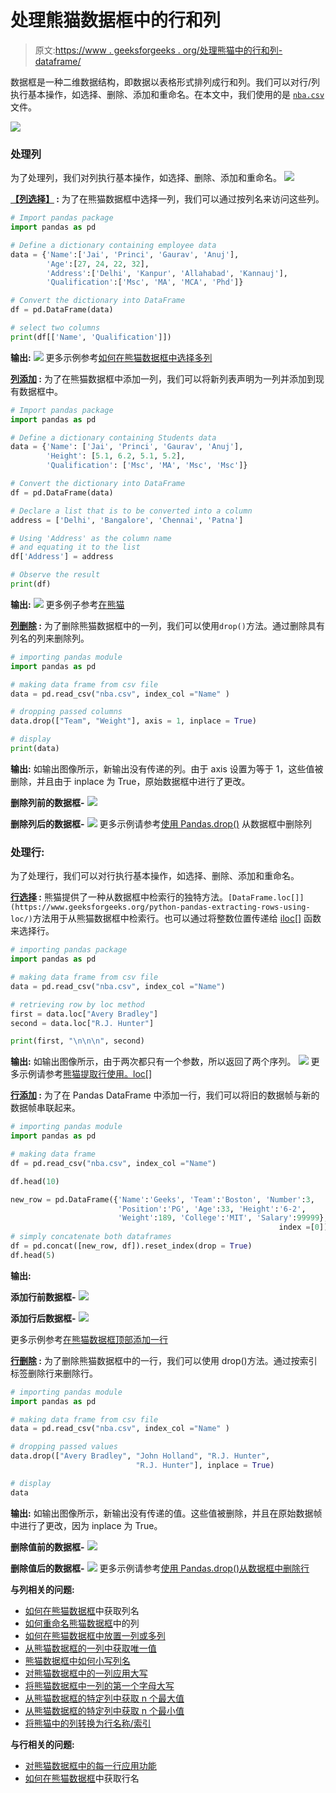 # 处理熊猫数据框中的行和列

> 原文:[https://www . geeksforgeeks . org/处理熊猫中的行和列-dataframe/](https://www.geeksforgeeks.org/dealing-with-rows-and-columns-in-pandas-dataframe/)

数据框是一种二维数据结构，即数据以表格形式排列成行和列。我们可以对行/列执行基本操作，如选择、删除、添加和重命名。在本文中，我们使用的是 [`nba.csv`](https://media.geeksforgeeks.org/wp-content/uploads/nba.csv) 文件。

![](img/d1ad61539e39da88c10409677e6fc51a.png)

### 处理列

为了处理列，我们对列执行基本操作，如选择、删除、添加和重命名。
![](img/bf7e0dc13d61886f9a87e4cdbfd2bf8d.png)

**[【列选择】](https://www.geeksforgeeks.org/how-to-select-multiple-columns-in-a-pandas-dataframe/) :**
为了在熊猫数据框中选择一列，我们可以通过按列名来访问这些列。

```py
# Import pandas package
import pandas as pd

# Define a dictionary containing employee data
data = {'Name':['Jai', 'Princi', 'Gaurav', 'Anuj'],
        'Age':[27, 24, 22, 32],
        'Address':['Delhi', 'Kanpur', 'Allahabad', 'Kannauj'],
        'Qualification':['Msc', 'MA', 'MCA', 'Phd']}

# Convert the dictionary into DataFrame 
df = pd.DataFrame(data)

# select two columns
print(df[['Name', 'Qualification']])
```

**输出:**
![](img/b6cfb549b0c4378f8d377f0919f36ab0.png)
更多示例参考[如何在熊猫数据框中选择多列](https://www.geeksforgeeks.org/how-to-select-multiple-columns-in-a-pandas-dataframe/)

**[列添加](https://www.geeksforgeeks.org/adding-new-column-to-existing-dataframe-in-pandas/) :**
为了在熊猫数据框中添加一列，我们可以将新列表声明为一列并添加到现有数据框中。

```py
# Import pandas package 
import pandas as pd

# Define a dictionary containing Students data
data = {'Name': ['Jai', 'Princi', 'Gaurav', 'Anuj'],
        'Height': [5.1, 6.2, 5.1, 5.2],
        'Qualification': ['Msc', 'MA', 'Msc', 'Msc']}

# Convert the dictionary into DataFrame
df = pd.DataFrame(data)

# Declare a list that is to be converted into a column
address = ['Delhi', 'Bangalore', 'Chennai', 'Patna']

# Using 'Address' as the column name
# and equating it to the list
df['Address'] = address

# Observe the result
print(df)
```

**输出:**
![](img/c73c386bd93ea72dab13f2a4ccd058f8.png)
更多例子参考[在熊猫](https://www.geeksforgeeks.org/adding-new-column-to-existing-dataframe-in-pandas/)

**[列删除](https://www.geeksforgeeks.org/python-delete-rows-columns-from-dataframe-using-pandas-drop/) :**
为了删除熊猫数据框中的一列，我们可以使用`drop()`方法。通过删除具有列名的列来删除列。

```py
# importing pandas module
import pandas as pd

# making data frame from csv file
data = pd.read_csv("nba.csv", index_col ="Name" )

# dropping passed columns
data.drop(["Team", "Weight"], axis = 1, inplace = True)

# display
print(data)
```

**输出:**
如输出图像所示，新输出没有传递的列。由于 axis 设置为等于 1，这些值被删除，并且由于 inplace 为 True，原始数据框中进行了更改。

**删除列前的数据框-**
![](img/fa9f2f5d797bd9c7e75835ca8c39d4f5.png)

**删除列后的数据框-**
![](img/e3be4400da0c8ef56e24eb7593fc65b0.png)
更多示例请参考[使用 Pandas.drop()](https://www.geeksforgeeks.org/python-delete-rows-columns-from-dataframe-using-pandas-drop/) 从数据框中删除列

### 处理行:

为了处理行，我们可以对行执行基本操作，如选择、删除、添加和重命名。

**[行选择](https://www.geeksforgeeks.org/python-pandas-extracting-rows-using-loc/) :**
熊猫提供了一种从数据框中检索行的独特方法。`[DataFrame.loc[]](https://www.geeksforgeeks.org/python-pandas-extracting-rows-using-loc/)`方法用于从熊猫数据框中检索行。也可以通过将整数位置传递给 [iloc[]](https://www.geeksforgeeks.org/python-extracting-rows-using-pandas-iloc/) 函数来选择行。

```py
# importing pandas package
import pandas as pd

# making data frame from csv file
data = pd.read_csv("nba.csv", index_col ="Name")

# retrieving row by loc method
first = data.loc["Avery Bradley"]
second = data.loc["R.J. Hunter"]

print(first, "\n\n\n", second)
```

**输出:**
如输出图像所示，由于两次都只有一个参数，所以返回了两个序列。
![](img/7880c172adc432b76fc63b3f3eea849c.png)
更多示例请参考[熊猫提取行使用。loc[]](https://www.geeksforgeeks.org/python-pandas-extracting-rows-using-loc/)

**[行添加](https://www.geeksforgeeks.org/add-a-row-at-top-in-pandas-dataframe/) :**
为了在 Pandas DataFrame 中添加一行，我们可以将旧的数据帧与新的数据帧串联起来。

```py
# importing pandas module 
import pandas as pd 

# making data frame 
df = pd.read_csv("nba.csv", index_col ="Name") 

df.head(10)

new_row = pd.DataFrame({'Name':'Geeks', 'Team':'Boston', 'Number':3,
                        'Position':'PG', 'Age':33, 'Height':'6-2',
                        'Weight':189, 'College':'MIT', 'Salary':99999},
                                                            index =[0])
# simply concatenate both dataframes
df = pd.concat([new_row, df]).reset_index(drop = True)
df.head(5)
```

**输出:**

**添加行前数据框-**
![](img/226e9e8f64806663ac99a6ec9423a6c6.png)

**添加行后数据框-**
![](img/e157fb9e29dedc739c7b24cba62de604.png)

更多示例参考[在熊猫数据框顶部添加一行](https://www.geeksforgeeks.org/add-a-row-at-top-in-pandas-dataframe/)

**[行删除](https://www.geeksforgeeks.org/python-delete-rows-columns-from-dataframe-using-pandas-drop/) :**
为了删除熊猫数据框中的一行，我们可以使用 drop()方法。通过按索引标签删除行来删除行。

```py
# importing pandas module
import pandas as pd

# making data frame from csv file
data = pd.read_csv("nba.csv", index_col ="Name" )

# dropping passed values
data.drop(["Avery Bradley", "John Holland", "R.J. Hunter",
                            "R.J. Hunter"], inplace = True)

# display
data
```

**输出:**
如输出图像所示，新输出没有传递的值。这些值被删除，并且在原始数据帧中进行了更改，因为 inplace 为 True。

**删除值前的数据框-**
![](img/e0ada31a4c1ffd63345b81db43b79ff1.png)

**删除值后的数据框-**
![](img/80806016669f3bceab5a222d00c6d6ef.png)
更多示例请参考[使用 Pandas.drop()从数据框中删除行](https://www.geeksforgeeks.org/python-delete-rows-columns-from-dataframe-using-pandas-drop/)

**与列相关的问题:**

*   [如何在熊猫数据框](https://www.geeksforgeeks.org/how-to-get-column-names-in-pandas-dataframe/)中获取列名
*   [如何重命名熊猫数据框](https://www.geeksforgeeks.org/how-to-rename-columns-in-pandas-dataframe/)中的列
*   [如何在熊猫数据框中放置一列或多列](https://www.geeksforgeeks.org/how-to-drop-one-or-multiple-columns-in-pandas-dataframe/)
*   [从熊猫数据框的一列中获取唯一值](https://www.geeksforgeeks.org/get-unique-values-from-a-column-in-pandas-dataframe/)
*   [熊猫数据框中如何小写列名](https://www.geeksforgeeks.org/how-to-lowercase-column-names-in-pandas-dataframe/)
*   [对熊猫数据框中的一列应用大写](https://www.geeksforgeeks.org/apply-uppercase-to-a-column-in-pandas-dataframe/)
*   [将熊猫数据框中一列的第一个字母大写](https://www.geeksforgeeks.org/capitalize-first-letter-of-a-column-in-pandas-dataframe/)
*   [从熊猫数据框的特定列中获取 n 个最大值](https://www.geeksforgeeks.org/get-n-largest-values-from-a-particular-column-in-pandas-dataframe/)
*   [从熊猫数据框的特定列中获取 n 个最小值](https://www.geeksforgeeks.org/get-n-smallest-values-from-a-particular-column-in-pandas-dataframe/)
*   [将熊猫中的列转换为行名称/索引](https://www.geeksforgeeks.org/convert-a-column-to-row-name-index-in-pandas/)

**与行相关的问题:**

*   [对熊猫数据框中的每一行应用功能](https://www.geeksforgeeks.org/apply-function-to-every-row-in-a-pandas-dataframe/)
*   [如何在熊猫数据框](https://www.geeksforgeeks.org/how-to-get-rows-index-names-in-pandas-dataframe/)中获取行名